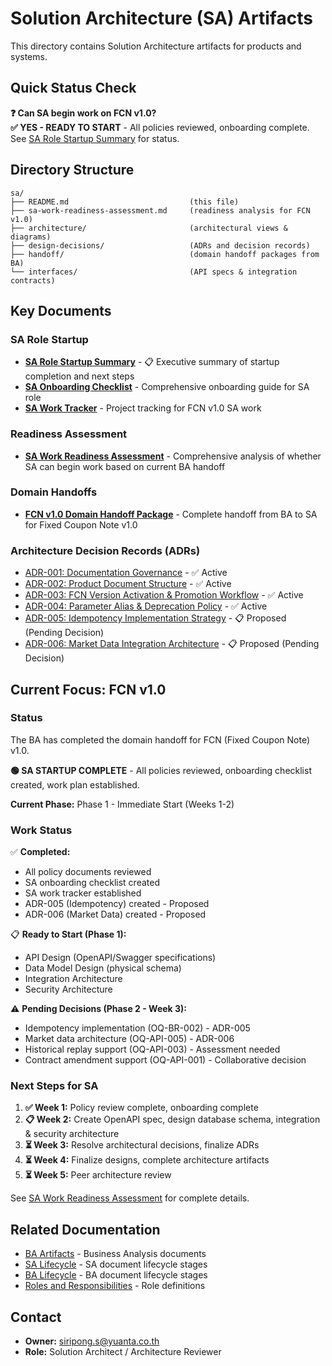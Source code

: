 # Solution Architecture (SA) Artifacts

This directory contains Solution Architecture artifacts for products and systems.

## Quick Status Check

**❓ Can SA begin work on FCN v1.0?**  
**✅ YES - READY TO START** - All policies reviewed, onboarding complete. See [SA Role Startup Summary](SA-ROLE-STARTUP-SUMMARY.md) for status.

## Directory Structure

```
sa/
├── README.md                           (this file)
├── sa-work-readiness-assessment.md     (readiness analysis for FCN v1.0)
├── architecture/                       (architectural views & diagrams)
├── design-decisions/                   (ADRs and decision records)
├── handoff/                            (domain handoff packages from BA)
└── interfaces/                         (API specs & integration contracts)
```

## Key Documents

### SA Role Startup
- **[SA Role Startup Summary](SA-ROLE-STARTUP-SUMMARY.md)** - 📋 Executive summary of startup completion and next steps
- **[SA Onboarding Checklist](sa-onboarding-checklist.md)** - Comprehensive onboarding guide for SA role
- **[SA Work Tracker](sa-work-tracker-fcn-v1.0.md)** - Project tracking for FCN v1.0 SA work

### Readiness Assessment
- **[SA Work Readiness Assessment](sa-work-readiness-assessment.md)** - Comprehensive analysis of whether SA can begin work based on current BA handoff

### Domain Handoffs
- **[FCN v1.0 Domain Handoff Package](handoff/domain-handoff-fcn-v1.0.md)** - Complete handoff from BA to SA for Fixed Coupon Note v1.0

### Architecture Decision Records (ADRs)
- [ADR-001: Documentation Governance](design-decisions/adr-001-documentation-governance.md) - ✅ Active
- [ADR-002: Product Document Structure](design-decisions/adr-002-product-doc-structure.md) - ✅ Active
- [ADR-003: FCN Version Activation & Promotion Workflow](design-decisions/adr-003-fcn-version-activation.md) - ✅ Active
- [ADR-004: Parameter Alias & Deprecation Policy](design-decisions/adr-004-parameter-alias-policy.md) - ✅ Active
- [ADR-005: Idempotency Implementation Strategy](design-decisions/adr-005-idempotency-implementation.md) - 📋 Proposed (Pending Decision)
- [ADR-006: Market Data Integration Architecture](design-decisions/adr-006-market-data-integration.md) - 📋 Proposed (Pending Decision)

## Current Focus: FCN v1.0

### Status
The BA has completed the domain handoff for FCN (Fixed Coupon Note) v1.0. 

**🟢 SA STARTUP COMPLETE** - All policies reviewed, onboarding checklist created, work plan established.

**Current Phase:** Phase 1 - Immediate Start (Weeks 1-2)

### Work Status

✅ **Completed:**
- All policy documents reviewed
- SA onboarding checklist created
- SA work tracker established
- ADR-005 (Idempotency) created - Proposed
- ADR-006 (Market Data) created - Proposed

📋 **Ready to Start (Phase 1):**
- API Design (OpenAPI/Swagger specifications)
- Data Model Design (physical schema)
- Integration Architecture
- Security Architecture

⚠️ **Pending Decisions (Phase 2 - Week 3):**
- Idempotency implementation (OQ-BR-002) - ADR-005
- Market data architecture (OQ-API-005) - ADR-006
- Historical replay support (OQ-API-003) - Assessment needed
- Contract amendment support (OQ-API-001) - Collaborative decision

### Next Steps for SA

1. **✅ Week 1:** Policy review complete, onboarding complete
2. **📋 Week 2:** Create OpenAPI spec, design database schema, integration & security architecture
3. **⏳ Week 3:** Resolve architectural decisions, finalize ADRs
4. **⏳ Week 4:** Finalize designs, complete architecture artifacts
5. **⏳ Week 5:** Peer architecture review

See [SA Work Readiness Assessment](sa-work-readiness-assessment.md) for complete details.

## Related Documentation

- [BA Artifacts](../ba/) - Business Analysis documents
- [SA Lifecycle](../../lifecycle/sa-lifecycle.md) - SA document lifecycle stages
- [BA Lifecycle](../../lifecycle/ba-lifecycle.md) - BA document lifecycle stages
- [Roles and Responsibilities](../../_policies/roles-and-responsibilities.md) - Role definitions

## Contact

- **Owner:** siripong.s@yuanta.co.th
- **Role:** Solution Architect / Architecture Reviewer
